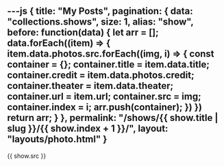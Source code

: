 ---js
{
    title: "My Posts",
    pagination: {
        data: "collections.shows",
        size: 1,
        alias: "show",
        before: function(data) {
            let arr = [];
            data.forEach((item) => {
                item.data.photos.src.forEach((img, i) => {
                    const container = {};
                    container.title = item.data.title;
                    container.credit = item.data.photos.credit;
                    container.theater = item.data.theater;
                    container.url = item.url;
                    container.src = img;
                    container.index = i;
                    arr.push(container);
                })
            })
            return arr;
        }
    },
    permalink: "/shows/{{ show.title | slug }}/{{ show.index + 1 }}/",
    layout: "layouts/photo.html"
}
---

{{ show.src }}
